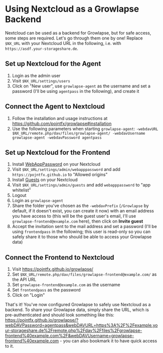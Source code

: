 # Using Nextcloud as a Growlapse Backend

Nextcloud can be used as a backend for Growlapse, but for safe access, some steps are required. Let's go through them one by one! Replace `$NX_URL` with your Nextcloud URL in the following, i.e. with `https://asdf.your-storageshare.de`.

## Set up Nextcloud for the Agent

1. Login as the admin user
2. Visit `$NX_URL/settings/users`
3. Click on "New user", use `growlapse-agent` as the username and set a password (I'll be using `agentpass` in the following), and create it

## Connect the Agent to Nextcloud

1. Follow the installation and usage instructions at https://github.com/pojntfx/growlapse#installation
2. Use the following parameters when starting `growlapse-agent`: `-webdavURL $NX_URL/remote.php/dav/files/growlapse-agent/ -webdavUsername growlapse-agent -webdavPassword agentpass`

## Set up Nextcloud for the Frontend

1. Install [WebAppPassword](https://apps.nextcloud.com/apps/webapppassword) on your Nextcloud
2. Visit `$NX_URL/settings/admin/webapppassword` and add `https://pojntfx.github.io` to "Allowed origins"
3. Install [Guests](https://apps.nextcloud.com/apps/guests) on your Nextcloud
4. Visit `$NX_URL/settings/admin/guests` and add `webapppassword` to "app whitelist"
5. Logout
6. Login as `growlapse-agent`
7. Share the folder you've chosen as the `-webdavPrefix` (`/Growlapse` by default, if it doesn't exist, you can create it now) with an email address you have access to (this will be the guest user's email, I'll use `growlapse-frontend@example.com` here), then click on **Invite guest**
8. Accept the invitation sent to the mail address and set a password (I'll be using `frontendpass` in the following; this user is read-only so you can safely share it to those who should be able to access your Growlapse data)

## Connect the Frontend to Nextcloud

1. Visit https://pojntfx.github.io/growlapse/
2. Set `$NX_URL/remote.php/dav/files/growlapse-frontend@example.com/` as the API URL
3. Set `growlapse-frontend@example.com` as the username
4. Set `frontendpass` as the password
5. Click on "Login"

That's it! You've now configured Growlapse to safely use Nextcloud as a backend. To share your Growlapse data, simply share the URL, which is pre-authenticated and should look something like this: https://pojntfx.github.io/growlapse/?webDAVPassword=agentpass&webDAVURL=https%3A%2F%2Fexample.your-storageshare.de%2Fremote.php%2Fdav%2Ffiles%2Fgrowlapse-frontend%40example.com%2F&webDAVUsername=growlapse-frontend%40example.com - you can also bookmark it to have quick access to it.
